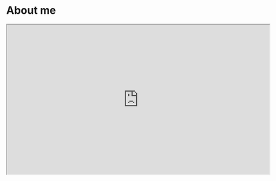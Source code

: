 # About me 

<iframe
  src="https://www.virustotal.com/graph/embed/gde3a19e840b4411489b1a54d2bbf2f0c84ab5668cd644247abdb58a4a9f852ab"
  width="700"
  height="400">
</iframe>
        
